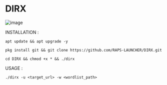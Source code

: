 # DIRX

![image](https://github.com/RAPS-LAUNCHER/DIRX/assets/143559207/a8027f4f-fa1c-4d57-b36a-05eb36c467ac)

INSTALLATION : 

```
apt update && apt upgrade -y
```

```
pkg install git && git clone https://github.com/RAPS-LAUNCHER/DIRX.git

```
```
cd DIRX && chmod +x * && ./dirx
```
USAGE : 

```
./dirx -u <target_url> -w <wordlist_path>
```
